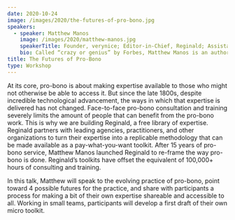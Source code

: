 ```yaml
---
date: 2020-10-24
image: /images/2020/the-futures-of-pro-bono.jpg
speakers: 
  - speaker: Matthew Manos
    image: /images/2020/matthew-manos.jpg
    speakerTitle: Founder, verynice; Editor-in-Chief, Reginald; Assistant Dean, USC Iovine and Young Academy
    bio: Called “crazy or genius” by Forbes, Matthew Manos is an author, educator, and entrepreneur. He is the Founder of verynice, a design strategy practice that gives half of its services away for free to nonprofit organizations. With clients including the American Heart Association, UNICEF, Disney, and Google, verynice’s work has reached millions of people across the globe. Matthew is also Editor-in-Chief of Reginald, a publisher of creative problem solving toolkits that anyone can access. He is an Assistant Dean at the USC Iovine and Young Academy, where he serves as an academic strategist and curriculum designer.
title: The Futures of Pro-Bono
type: Workshop
---
```


At its core, pro-bono is about making expertise available to those who might not otherwise be able to access it. But since the late 1800s, despite incredible technological advancement, the ways in which that expertise is delivered has not changed. Face-to-face pro-bono consultation and training severely limits the amount of people that can benefit from the pro-bono work. This is why we are building Reginald, a free library of expertise. Reginald partners with leading agencies, practitioners, and other organizations to turn their expertise into a replicable methodology that can be made available as a pay-what-you-want toolkit. After 15 years of pro-bono service, Matthew Manos launched Reginald to re-frame the way pro-bono is done. Reginald’s toolkits have offset the equivalent of 100,000+ hours of consulting and training.

In this talk, Matthew will speak to the evolving practice of pro-bono, point toward 4 possible futures for the practice, and share with participants a process for making a bit of their own expertise shareable and accessible to all. Working in small teams, participants will develop a first draft of their own micro toolkit.